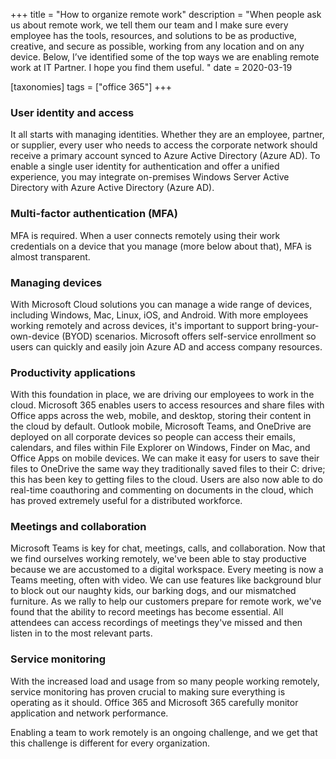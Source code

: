 +++
title = "How to organize remote work"
description = "When people ask us about remote work, we tell them our team and I make sure every employee has the tools, resources, and solutions to be as productive, creative, and secure as possible, working from any location and on any device. Below, I’ve identified some of the top ways we are enabling remote work at IT Partner. I hope you find them useful. "
date = 2020-03-19

[taxonomies]
tags = ["office 365"]
+++

### User identity and access

It all starts with managing identities. Whether they are an employee,
partner, or supplier, every user who needs to access the corporate
network should receive a primary account synced to Azure Active
Directory (Azure AD). To enable a single user identity for
authentication and offer a unified experience, you may integrate
on-premises Windows Server Active Directory with Azure Active Directory
(Azure AD).

### Multi-factor authentication (MFA)

MFA is required. When a user connects remotely using their work
credentials on a device that you manage (more below about that), MFA
is almost transparent.

### Managing devices

With Microsoft Cloud solutions you can manage a wide range of devices,
including Windows, Mac, Linux, iOS, and Android. With more employees
working remotely and across devices, it's important to support
bring-your-own-device (BYOD) scenarios. Microsoft offers
self-service enrollment so users can quickly and easily join Azure AD
and access company resources.

### Productivity applications

With this foundation in place, we are driving our employees to work in
the cloud. Microsoft 365 enables users to access resources and share
files with Office apps across the web, mobile, and desktop, storing
their content in the cloud by default. Outlook mobile, Microsoft Teams,
and OneDrive are deployed on all corporate devices so people can access
their emails, calendars, and files within File Explorer on Windows,
Finder on Mac, and Office Apps on mobile devices. We can make it easy
for users to save their files to OneDrive the same way they
traditionally saved files to their C: drive; this has been key to
getting files to the cloud. Users are also now able to do real-time
coauthoring and commenting on documents in the cloud, which has proved
extremely useful for a distributed workforce.

### Meetings and collaboration

Microsoft Teams is key for chat, meetings, calls, and collaboration.
Now that we find ourselves working remotely, we've been able to stay
productive because we are accustomed to a digital workspace. Every
meeting is now a Teams meeting, often with video. We can use features
like background blur to block out our naughty kids, our barking dogs,
and our mismatched furniture. As we rally to help our customers prepare
for remote work, we've found that the ability to record meetings has
become essential. All attendees can access recordings of meetings
they've missed and then listen in to the most relevant parts.

### Service monitoring

With the increased load and usage from so many people working remotely,
service monitoring has proven crucial to making sure everything is
operating as it should. Office 365 and Microsoft 365 carefully monitor
application and network performance.

Enabling a team to work remotely is an ongoing challenge, and we get
that this challenge is different for every organization.
